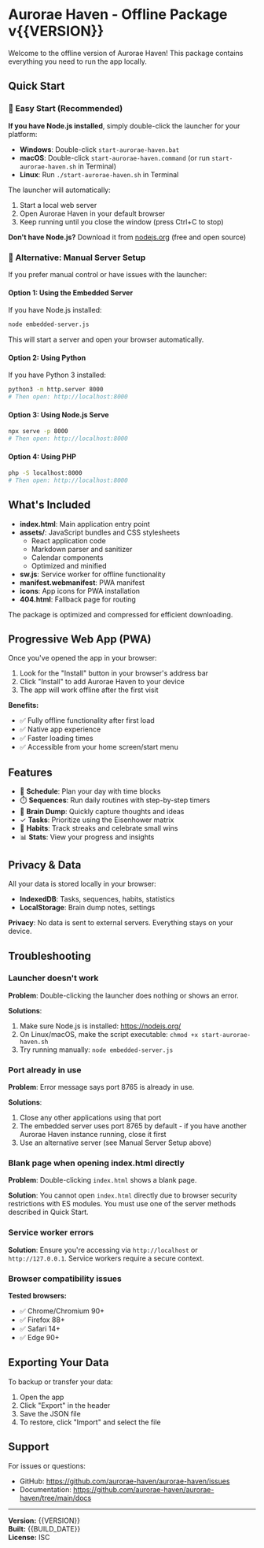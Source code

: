 # Aurorae Haven - Offline Package v{{VERSION}}

Welcome to the offline version of Aurorae Haven! This package contains everything you need to run the app locally.

## Quick Start

### 🚀 Easy Start (Recommended)

**If you have Node.js installed**, simply double-click the launcher for your platform:

- **Windows**: Double-click `start-aurorae-haven.bat`
- **macOS**: Double-click `start-aurorae-haven.command` (or run `start-aurorae-haven.sh` in Terminal)
- **Linux**: Run `./start-aurorae-haven.sh` in Terminal

The launcher will automatically:
1. Start a local web server
2. Open Aurorae Haven in your default browser
3. Keep running until you close the window (press Ctrl+C to stop)

**Don't have Node.js?** Download it from [nodejs.org](https://nodejs.org/) (free and open source)

### 📌 Alternative: Manual Server Setup

If you prefer manual control or have issues with the launcher:

#### Option 1: Using the Embedded Server

If you have Node.js installed:

```bash
node embedded-server.js
```

This will start a server and open your browser automatically.

#### Option 2: Using Python

If you have Python 3 installed:

```bash
python3 -m http.server 8000
# Then open: http://localhost:8000
```

#### Option 3: Using Node.js Serve

```bash
npx serve -p 8000
# Then open: http://localhost:8000
```

#### Option 4: Using PHP

```bash
php -S localhost:8000
# Then open: http://localhost:8000
```

## What's Included

- **index.html**: Main application entry point
- **assets/**: JavaScript bundles and CSS stylesheets
  - React application code
  - Markdown parser and sanitizer
  - Calendar components
  - Optimized and minified
- **sw.js**: Service worker for offline functionality
- **manifest.webmanifest**: PWA manifest
- **icons**: App icons for PWA installation
- **404.html**: Fallback page for routing

The package is optimized and compressed for efficient downloading.

## Progressive Web App (PWA)

Once you've opened the app in your browser:

1. Look for the "Install" button in your browser's address bar
2. Click "Install" to add Aurorae Haven to your device
3. The app will work offline after the first visit

**Benefits:**

- ✅ Fully offline functionality after first load
- ✅ Native app experience
- ✅ Faster loading times
- ✅ Accessible from your home screen/start menu

## Features

- 📅 **Schedule**: Plan your day with time blocks
- ⏱️ **Sequences**: Run daily routines with step-by-step timers
- 📝 **Brain Dump**: Quickly capture thoughts and ideas
- ✓ **Tasks**: Prioritize using the Eisenhower matrix
- 🌱 **Habits**: Track streaks and celebrate small wins
- 📊 **Stats**: View your progress and insights

## Privacy & Data

All your data is stored locally in your browser:

- **IndexedDB**: Tasks, sequences, habits, statistics
- **LocalStorage**: Brain dump notes, settings

**Privacy**: No data is sent to external servers. Everything stays on your device.

## Troubleshooting

### Launcher doesn't work

**Problem**: Double-clicking the launcher does nothing or shows an error.

**Solutions**:
1. Make sure Node.js is installed: https://nodejs.org/
2. On Linux/macOS, make the script executable: `chmod +x start-aurorae-haven.sh`
3. Try running manually: `node embedded-server.js`

### Port already in use

**Problem**: Error message says port 8765 is already in use.

**Solutions**:
1. Close any other applications using that port
2. The embedded server uses port 8765 by default - if you have another Aurorae Haven instance running, close it first
3. Use an alternative server (see Manual Server Setup above)

### Blank page when opening index.html directly

**Problem**: Double-clicking `index.html` shows a blank page.

**Solution**: You cannot open `index.html` directly due to browser security restrictions with ES modules. You must use one of the server methods described in Quick Start.

### Service worker errors

**Solution**: Ensure you're accessing via `http://localhost` or `http://127.0.0.1`. Service workers require a secure context.

### Browser compatibility issues

**Tested browsers:**

- ✅ Chrome/Chromium 90+
- ✅ Firefox 88+
- ✅ Safari 14+
- ✅ Edge 90+

## Exporting Your Data

To backup or transfer your data:

1. Open the app
2. Click "Export" in the header
3. Save the JSON file
4. To restore, click "Import" and select the file

## Support

For issues or questions:

- GitHub: https://github.com/aurorae-haven/aurorae-haven/issues
- Documentation: https://github.com/aurorae-haven/aurorae-haven/tree/main/docs

---

**Version:** {{VERSION}}  
**Built:** {{BUILD_DATE}}  
**License:** ISC
